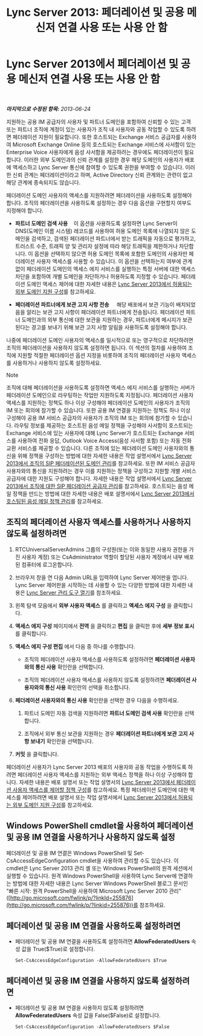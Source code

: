 ﻿---
title: 'Lync Server 2013: 페더레이션 및 공용 메신저 연결 사용 또는 사용 안 함'
TOCTitle: 페더레이션 및 공용 메신저 연결 사용 또는 사용 안 함
ms:assetid: 8ec58f4b-9f6d-47b4-a187-d18a83fe4577
ms:mtpsurl: https://technet.microsoft.com/ko-kr/library/Gg182549(v=OCS.15)
ms:contentKeyID: 49304346
ms.date: 08/10/2015
mtps_version: v=OCS.15
ms.translationtype: HT
---

# Lync Server 2013에서 페더레이션 및 공용 메신저 연결 사용 또는 사용 안 함

 

_**마지막으로 수정된 항목:** 2013-06-24_

지원하는 공용 IM 공급자의 사용자 및 파트너 도메인을 포함하여 신뢰할 수 있는 고객 또는 파트너 조직에 계정이 있는 사용자가 조직 내 사용자와 공동 작업할 수 있도록 하려면 페더레이션 지원이 필요합니다. 또한 호스트되는 Exchange 서비스 공급자를 사용하여 Microsoft Exchange Online 등의 호스트되는 Exchange 서비스에 사서함이 있는 Enterprise Voice 사용자에게 음성 사서함을 제공하려는 경우에도 페더레이션이 필요합니다. 이러한 외부 도메인과의 신뢰 관계를 설정한 경우 해당 도메인의 사용자가 배포에 액세스하고 Lync Server 통신에 참여할 수 있도록 권한을 부여할 수 있습니다. 이러한 신뢰 관계는 페더레이션이라고 하며, Active Directory 신뢰 관계와는 관련이 없고 해당 관계에 종속되지도 않습니다.

페더레이션 도메인 사용자의 액세스를 지원하려면 페더레이션을 사용하도록 설정해야 합니다. 조직의 페더레이션을 사용하도록 설정하는 경우 다음 옵션을 구현할지 여부도 지정해야 합니다.

  - **파트너 도메인 검색 사용**    이 옵션을 사용하도록 설정하면 Lync Server이 DNS(도메인 이름 시스템) 레코드를 사용하여 허용 도메인 목록에 나열되지 않은 도메인을 검색하고, 검색된 페더레이션 파트너에서 받는 트래픽을 자동으로 평가하고, 트러스트 수준, 트래픽 양 및 관리자 설정에 따라 해당 트래픽을 제한하거나 차단합니다. 이 옵션을 선택하지 않으면 허용 도메인 목록에 포함한 도메인의 사용자만 페더레이션 사용자 액세스를 사용할 수 있습니다. 이 옵션을 선택하는지 여부에 관계없이 페더레이션 도메인의 액세스 에지 서비스를 실행하는 특정 서버에 대한 액세스 차단을 포함하여 개별 도메인을 차단하거나 허용하도록 지정할 수 있습니다. 페더레이션 도메인 액세스 제어에 대한 자세한 내용은 [Lync Server 2013에서 허용되는 외부 도메인 지원 구성](lync-server-2013-configure-support-for-allowed-external-domains.md)를 참고하세요.

  - **페더레이션 파트너에게 보관 고지 사항 전송**     해당 배포에서 보관 기능이 배치되었음을 알리는 보관 고지 사항이 페더레이션 파트너에게 전송됩니다. 페더레이션 파트너 도메인과의 외부 통신에 대한 보관을 지원하는 경우, 파트너에게 메시지가 보관된다는 경고를 보내기 위해 보관 고지 사항 알림을 사용하도록 설정해야 합니다.

나중에 페더레이션 도메인 사용자의 액세스를 일시적으로 또는 영구적으로 차단하려면 조직의 페더레이션을 사용하지 않도록 설정하면 됩니다. 이 섹션의 절차를 사용하여 조직에 지원할 적절한 페더레이션 옵션 지정을 비롯하여 조직의 페더레이션 사용자 액세스를 사용하거나 사용하지 않도록 설정하세요.


> [!NOTE]
> 조직에 대해 페더레이션을 사용하도록 설정하면 액세스 에지 서비스를 실행하는 서버가 페더레이션 도메인으로 라우팅하는 작업만 지원하도록 지정됩니다. 페더레이션 사용자 액세스를 지원하는 정책도 하나 이상 구성해야 페더레이션 도메인의 사용자가 조직의 IM 또는 회의에 참가할 수 있습니다. 또한 공용 IM 연결을 지원하는 정책도 하나 이상 구성해야 공용 IM 서비스 공급자의 사용자가 조직의 IM 또는 회의에 참가할 수 있습니다. 라우팅 정보를 제공하는 호스트된 음성 메일 정책을 구성해야 사서함이 호스트되는 Exchange 서비스에 있는 사용자에 대해 Lync Server가 호스트되는 Exchange 서비스를 사용하여 전화 응답, Outlook Voice Access(음성 사서함 포함) 또는 자동 전화 교환 서비스를 제공할 수 있습니다. 다른 조직에 있는 페더레이션 도메인 사용자와의 통신을 위해 정책을 구성하는 방법에 대한 자세한 내용은 작업 설명서에서 <A href="lync-server-2013-manage-sip-federated-domains-for-your-organization.md">Lync Server 2013에서 조직의 SIP 페더레이션된 도메인 관리</A>를 참고하세요. 또한 IM 서비스 공급자 사용자와의 통신을 지원하려는 경우 이를 지원하는 정책을 구성하고 지원할 개별 서비스 공급자에 대한 지원도 구성해야 합니다. 자세한 내용은 작업 설명서에서 <A href="lync-server-2013-manage-sip-federated-providers-for-your-organization.md">Lync Server 2013에서 조직에 대한 SIP 페더레이션 공급자 관리</A>를 참고하세요. 호스트되는 음성 메일 정책을 만드는 방법에 대한 자세한 내용은 배포 설명서에서 <A href="lync-server-2013-manage-hosted-voice-mail-policies.md">Lync Server 2013에서 호스팅된 음성 메일 정책 관리</A>를 참고하세요.



## 조직의 페더레이션 사용자 액세스를 사용하거나 사용하지 않도록 설정하려면

1.  RTCUniversalServerAdmins 그룹의 구성원(또는 이와 동일한 사용자 권한을 가진 사용자 계정) 또는 CsAdministrator 역할이 할당된 사용자 계정에서 내부 배포된 컴퓨터에 로그온합니다.

2.  브라우저 창을 연 다음 Admin URL을 입력하여 Lync Server 제어판을 엽니다. Lync Server 제어판을 시작하는 데 사용할 수 있는 다양한 방법에 대한 자세한 내용은 [Lync Server 관리 도구 열기](lync-server-2013-open-lync-server-administrative-tools.md)를 참조하세요.

3.  왼쪽 탐색 모음에서 **외부 사용자 액세스** 를 클릭하고 **액세스 에지 구성** 을 클릭합니다.

4.  **액세스 에지 구성** 페이지에서 **전역** 을 클릭하고 **편집** 을 클릭한 후에 **세부 정보 표시** 를 클릭합니다.

5.  **액세스 에지 구성 편집** 에서 다음 중 하나를 수행합니다.
    
      - 조직의 페더레이션 사용자 액세스를 사용하도록 설정하려면 **페더레이션 사용자와의 통신 사용** 확인란을 선택합니다.
    
      - 조직의 페더레이션 사용자 액세스를 사용하지 않도록 설정하려면 **페더레이션 사용자와의 통신 사용** 확인란의 선택을 취소합니다.

6.  **페더레이션 사용자와의 통신 사용** 확인란을 선택한 경우 다음을 수행하세요.
    
    1.  파트너 도메인 자동 검색을 지원하려면 **파트너 도메인 검색 사용** 확인란을 선택합니다.
    
    2.  조직에서 외부 통신 보관을 지원하는 경우 **페더레이션 파트너에게 보관 고지 사항 보내기** 확인란을 선택합니다.

7.  **커밋** 을 클릭합니다.

페더레이션 사용자가 Lync Server 2013 배포의 사용자와 공동 작업을 수행하도록 하려면 페더레이션 사용자 액세스를 지원하는 외부 액세스 정책을 하나 이상 구성해야 합니다. 자세한 내용은 배포 설명서 또는 작업 설명서의 [Lync Server 2013에서 페더레이션 사용자 액세스를 제어할 정책 구성](lync-server-2013-configure-policies-to-control-federated-user-access.md)를 참고하세요. 특정 페더레이션 도메인에 대한 액세스를 제어하려면 배포 설명서 또는 작업 설명서에서 [Lync Server 2013에서 허용되는 외부 도메인 지원 구성](lync-server-2013-configure-support-for-allowed-external-domains.md)를 참고하세요.

## Windows PowerShell cmdlet을 사용하여 페더레이션 및 공용 IM 연결을 사용하거나 사용하지 않도록 설정

페더레이션 및 공용 IM 연결은 Windows PowerShell 및 Set-CsAccessEdgeConfiguration cmdlet을 사용하여 관리할 수도 있습니다. 이 cmdlet은 Lync Server 2013 관리 셸 또는 Windows PowerShell의 원격 세션에서 실행할 수 있습니다. 원격 Windows PowerShell을 사용하여 Lync Server에 연결하는 방법에 대한 자세한 내용은 Lync Server Windows PowerShell 블로그 문서인 "빠른 시작: 원격 PowerShell을 사용하여 Microsoft Lync Server 2010 관리"([http://go.microsoft.com/fwlink/p/?linkId=255876](http://go.microsoft.com/fwlink/p/?linkid=255876))를 참조하세요.

## 페더레이션 및 공용 IM 연결을 사용하도록 설정하려면

  - 페더레이션 및 공용 IM 연결을 사용하도록 설정하려면 **AllowFederatedUsers** 속성 값을 True($True)로 설정합니다.
    
        Set-CsAccessEdgeConfiguration -AllowFederatedUsers $True

## 페더레이션 및 공용 IM 연결을 사용하지 않도록 설정하려면

  - 페더레이션 및 공용 IM 연결을 사용하지 않도록 설정하려면 **AllowFederatedUsers** 속성 값을 False($False)로 설정합니다.
    
        Set-CsAccessEdgeConfiguration -AllowFederatedUsers $False

